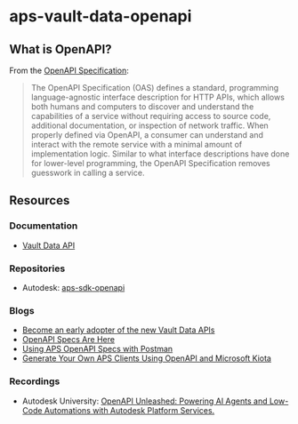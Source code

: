 # aps-vault-data-openapi

## What is OpenAPI?

From the [OpenAPI Specification](https://github.com/OAI/OpenAPI-Specification):

> The OpenAPI Specification (OAS) defines a standard, programming language-agnostic interface description for HTTP APIs, which allows both humans and computers to discover and understand the capabilities of a service without requiring access to source code, additional documentation, or inspection of network traffic. When properly defined via OpenAPI, a consumer can understand and interact with the remote service with a minimal amount of implementation logic. Similar to what interface descriptions have done for lower-level programming, the OpenAPI Specification removes guesswork in calling a service.

## Resources

### Documentation

- [Vault Data API](https://aps.autodesk.com/en/docs/vaultdataapi/v2/reference/http/)

### Repositories

- Autodesk: [aps-sdk-openapi](https://github.com/autodesk-platform-services/aps-sdk-openapi)

### Blogs

- [Become an early adopter of the new Vault Data APIs](https://aps.autodesk.com/blog/become-early-adopter-new-vault-data-apis)
- [OpenAPI Specs Are Here](https://aps.autodesk.com/blog/openapi-specs-are-here)
- [Using APS OpenAPI Specs with Postman](https://aps.autodesk.com/blog/using-aps-openapi-specs-postman)
- [Generate Your Own APS Clients Using OpenAPI and Microsoft Kiota](https://aps.autodesk.com/blog/generate-your-own-aps-clients-using-openapi-and-microsoft-kiota)

### Recordings

- Autodesk University: [OpenAPI Unleashed: Powering AI Agents and Low-Code Automations with Autodesk Platform Services.](https://www.autodesk.com/autodesk-university/class/OpenAPI-Unleashed-Powering-AI-Agents-and-Low-Code-Automations-with-Autodesk-Platform-Services-2025)
